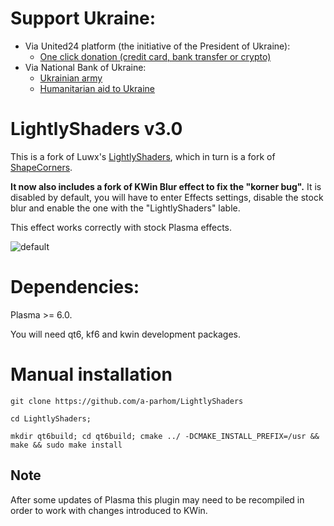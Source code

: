 # Support Ukraine:
  - Via United24 platform (the initiative of the President of Ukraine):
    - [One click donation (credit card, bank transfer or crypto)](https://u24.gov.ua/)
  - Via National Bank of Ukraine:
    - [Ukrainian army](https://bank.gov.ua/en/about/support-the-armed-forces)
    - [Humanitarian aid to Ukraine](https://bank.gov.ua/en/about/humanitarian-aid-to-ukraine)

# LightlyShaders v3.0
 This is a fork of Luwx's [LightlyShaders](https://github.com/Luwx/LightlyShaders), which in turn is a fork of [ShapeCorners](https://sourceforge.net/projects/shapecorners/).  

 **It now also includes a fork of KWin Blur effect to fix the "korner bug".** It is disabled by default, you will have to enter Effects settings, disable the stock blur and enable the one with the "LightlyShaders" lable.

 This effect works correctly with stock Plasma effects.

 ![default](https://github.com/a-parhom/LightlyShaders/blob/plasma6/screenshot.png)

# Dependencies:
 
Plasma >= 6.0.
 
You will need qt6, kf6 and kwin development packages.

# Manual installation
```
git clone https://github.com/a-parhom/LightlyShaders

cd LightlyShaders;

mkdir qt6build; cd qt6build; cmake ../ -DCMAKE_INSTALL_PREFIX=/usr && make && sudo make install
```

## Note
After some updates of Plasma this plugin may need to be recompiled in order to work with changes introduced to KWin.
 
